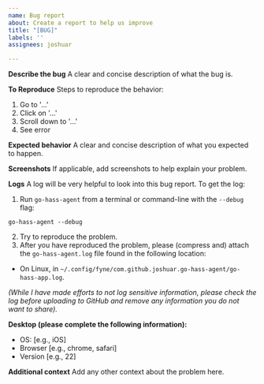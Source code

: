```yaml
---
name: Bug report
about: Create a report to help us improve
title: "[BUG]"
labels: ''
assignees: joshuar

---
```


**Describe the bug**
A clear and concise description of what the bug is.

**To Reproduce**
Steps to reproduce the behavior:
1. Go to '…'
2. Click on '…'
3. Scroll down to '…'
4. See error

**Expected behavior**
A clear and concise description of what you expected to happen.

**Screenshots**
If applicable, add screenshots to help explain your problem.

**Logs**
A log will be very helpful to look into this bug report. To get the log:

1. Run `go-hass-agent` from a terminal or command-line with the `--debug` flag:
```shell
go-hass-agent --debug
```
2. Try to reproduce the problem.
3. After you have reproduced the problem, please (compress and) attach the `go-hass-agent.log` file found in the following location:
  - On Linux, in `~/.config/fyne/com.github.joshuar.go-hass-agent/go-hass-app.log`.

*(While I have made efforts to not log sensitive information, please check the log before uploading to GitHub and remove any information you do not want to share).*

**Desktop (please complete the following information):**
 - OS: [e.g., iOS]
 - Browser [e.g., chrome, safari]
 - Version [e.g., 22]

**Additional context**
Add any other context about the problem here.
